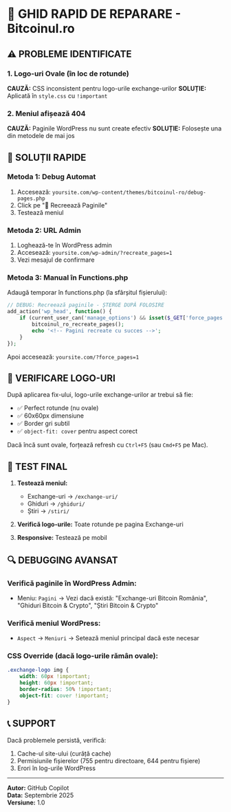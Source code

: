 # 🔧 GHID RAPID DE REPARARE - Bitcoinul.ro

## ⚠️ PROBLEME IDENTIFICATE

### 1. Logo-uri Ovale (în loc de rotunde)
**CAUZĂ:** CSS inconsistent pentru logo-urile exchange-urilor
**SOLUȚIE:** Aplicată în `style.css` cu `!important`

### 2. Meniul afișează 404
**CAUZĂ:** Paginile WordPress nu sunt create efectiv
**SOLUȚIE:** Folosește una din metodele de mai jos

## 🚀 SOLUȚII RAPIDE

### Metoda 1: Debug Automat
1. Accesează: `yoursite.com/wp-content/themes/bitcoinul-ro/debug-pages.php`
2. Click pe "🔄 Recreează Paginile"
3. Testează meniul

### Metoda 2: URL Admin
1. Loghează-te în WordPress admin
2. Accesează: `yoursite.com/wp-admin/?recreate_pages=1`
3. Vezi mesajul de confirmare

### Metoda 3: Manual în Functions.php
Adaugă temporar în functions.php (la sfârșitul fișierului):
```php
// DEBUG: Recreează paginile - ȘTERGE DUPĂ FOLOSIRE
add_action('wp_head', function() {
    if (current_user_can('manage_options') && isset($_GET['force_pages'])) {
        bitcoinul_ro_recreate_pages();
        echo '<!-- Pagini recreate cu succes -->';
    }
});
```
Apoi accesează: `yoursite.com/?force_pages=1`

## 🎨 VERIFICARE LOGO-URI

După aplicarea fix-ului, logo-urile exchange-urilor ar trebui să fie:
- ✅ Perfect rotunde (nu ovale)
- ✅ 60x60px dimensiune
- ✅ Border gri subtil
- ✅ `object-fit: cover` pentru aspect corect

Dacă încă sunt ovale, forțează refresh cu `Ctrl+F5` (sau `Cmd+F5` pe Mac).

## 📱 TEST FINAL

1. **Testează meniul:**
   - Exchange-uri → `/exchange-uri/`
   - Ghiduri → `/ghiduri/`
   - Știri → `/stiri/`

2. **Verifică logo-urile:** Toate rotunde pe pagina Exchange-uri

3. **Responsive:** Testează pe mobil

## 🔍 DEBUGGING AVANSAT

### Verifică paginile în WordPress Admin:
- Meniu: `Pagini` → Vezi dacă există: "Exchange-uri Bitcoin România", "Ghiduri Bitcoin & Crypto", "Știri Bitcoin & Crypto"

### Verifică meniul WordPress:
- `Aspect` → `Meniuri` → Setează meniul principal dacă este necesar

### CSS Override (dacă logo-urile rămân ovale):
```css
.exchange-logo img {
    width: 60px !important;
    height: 60px !important;
    border-radius: 50% !important;
    object-fit: cover !important;
}
```

## 📞 SUPPORT
Dacă problemele persistă, verifică:
1. Cache-ul site-ului (curăță cache)
2. Permisiunile fișierelor (755 pentru directoare, 644 pentru fișiere)
3. Erori în log-urile WordPress

---
**Autor:** GitHub Copilot  
**Data:** Septembrie 2025  
**Versiune:** 1.0